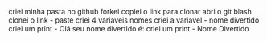 criei minha pasta no github
forkei
copiei o link para clonar
abri o git blash
clonei o link - paste
criei 4 variaveis nomes
criei a variavel - nome divertido
criei um print - Olá seu nome divertido é:
criei um print - Nome Divertido
